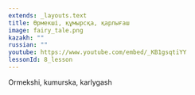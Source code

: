 ```yaml
---
extends: _layouts.text
title: Өрмекші, құмырсқа, қарлығаш
image: fairy_tale.png
kazakh: ""
russian: ""
youtube: https://www.youtube.com/embed/_KB1gsqtiYY
lessonId: 8_lesson
---
```

Ormekshi, kumurska, karlygash
